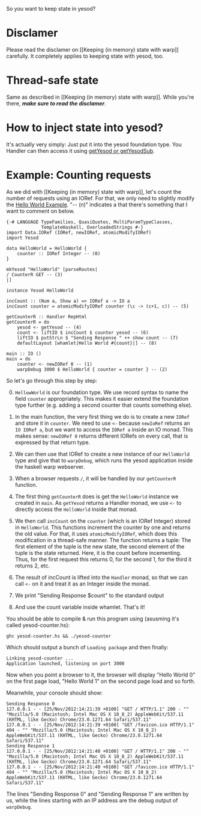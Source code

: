So you want to keep state in yesod?

# Disclamer

Please read the disclamer on [[Keeping (in memory) state with warp]] carefully. It completely applies to keeping state with yesod, too.

# Thread-safe state

Same as described in [[Keeping (in memory) state with warp]]. While you're there, _**make sure to read the disclamer**_.

# How to inject state into yesod?

It's actually very simply: Just put it into the yesod foundation type. You Handler can then access it using [getYesod or getYesodSub](http://hackage.haskell.org/packages/archive/yesod/0.4.1/doc/html/Yesod-Handler.html).

# Example: Counting requests

As we did with [[Keeping (in memory) state with warp]], let's count the number of requests using an IORef. For that, we only need to slightly modify the [Hello World Example](http://www.yesodweb.com/book/basics). "-- (n)" indicates a that there's something that I want to comment on below.

    {-# LANGUAGE TypeFamilies, QuasiQuotes, MultiParamTypeClasses,
                 TemplateHaskell, OverloadedStrings #-}
    import Data.IORef (IORef, newIORef, atomicModifyIORef)             
    import Yesod

    data HelloWorld = HelloWorld {
        counter :: IORef Integer -- (0)
    }

    mkYesod "HelloWorld" [parseRoutes|
    / CounterR GET -- (3)
    |]

    instance Yesod HelloWorld

    incCount :: (Num a, Show a) => IORef a -> IO a
    incCount counter = atomicModifyIORef counter (\c -> (c+1, c)) -- (5)

    getCounterR :: Handler RepHtml
    getCounterR = do 
        yesod <- getYesod -- (4)
        count <- liftIO $ incCount $ counter yesod -- (6)
        liftIO $ putStrLn $ "Sending Response " ++ show count -- (7)
        defaultLayout [whamlet|Hello World #{count}|] -- (8)

    main :: IO ()
    main = do
        counter <- newIORef 0 -- (1)
        warpDebug 3000 $ HelloWorld { counter = counter } -- (2)

So let's go through this step by step:

0. `HellowWorld` is our foundation type. We use record syntax to name the field `counter` appropriately. This makes it easier extend the foundation type further (e.g. adding a second counter that counts something else).

1. In the main function, the very first thing we do is to create a new `IORef` and store it in `counter`. We need to use `<-` because `newIoRef` returns an `IO IORef a`, but we want to access the `IORef a` inside an IO monad. This makes sense: `newIORef 0` returns different IORefs on every call, that is expressed by that return type.

2. We can then use that IORef to create a new instance of our `HelloWorld` type and give that to `warpDebug`, which runs the yesod application inside the haskell warp webserver.

3. When a browser requests `/`, it will be handled by our `getCounterR` function. 

4. The first thing `getCounterR` does is get the `HelloWorld` instance we created in `main`. As `getYesod` returns a Handler monad, we use `<-` to directly access the `HelloWorld` inside that monad.

5. We then call `incCount` on the `counter` (which is an IORef Integer) stored in `HelloWorld`. This functions increment the counter by one and returns the old value. For that, it uses `atomicModifyIORef`, which does this modification in a thread-safe manner. The function returns a tuple: The first element of the tuple is the new state, the second element of the tuple is the state returned. Here, it is the count before incementing. Thus, for the first request this returns 0, for the second 1, for the third it returns 2, etc.

6. The result of incCount is lifted into the `Handler` monad, so that we can call `<-` on it and treat it as an Integer inside the monad.

7. We print "Sending Response $count" to the standard output

8. And use the count variable inside whamlet. That's it!

You should be able to compile & run this program using (asusming it's called yesod-counter.hs):

    ghc yesod-counter.hs && ./yesod-counter

Which should output a bunch of `Loading package` and then finally:

    Linking yesod-counter ...
    Application launched, listening on port 3000

Now when you point a browser to it, the browser will display "Hello World 0" on the first page load, "Hello World 1" on the second page load and so forth.

Meanwhile, your console should show:

    Sending Response 0
    127.0.0.1 - - [25/Nov/2012:14:21:39 +0100] "GET / HTTP/1.1" 200 - "" "Mozilla/5.0 (Macintosh; Intel Mac OS X 10_8_2) AppleWebKit/537.11 (KHTML, like Gecko) Chrome/23.0.1271.64 Safari/537.11"
    127.0.0.1 - - [25/Nov/2012:14:21:39 +0100] "GET /favicon.ico HTTP/1.1" 404 - "" "Mozilla/5.0 (Macintosh; Intel Mac OS X 10_8_2) AppleWebKit/537.11 (KHTML, like Gecko) Chrome/23.0.1271.64 Safari/537.11"
    Sending Response 1
    127.0.0.1 - - [25/Nov/2012:14:21:40 +0100] "GET / HTTP/1.1" 200 - "" "Mozilla/5.0 (Macintosh; Intel Mac OS X 10_8_2) AppleWebKit/537.11 (KHTML, like Gecko) Chrome/23.0.1271.64 Safari/537.11"
    127.0.0.1 - - [25/Nov/2012:14:21:40 +0100] "GET /favicon.ico HTTP/1.1" 404 - "" "Mozilla/5.0 (Macintosh; Intel Mac OS X 10_8_2) AppleWebKit/537.11 (KHTML, like Gecko) Chrome/23.0.1271.64 Safari/537.11"

The lines "Sending Response 0" and "Sending Response 1" are written by us, while the lines starting with an IP address are the debug output of `warpDebug`.